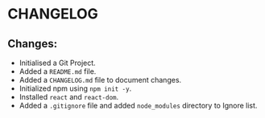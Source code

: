 # CHANGELOG

## Changes:

- Initialised a Git Project.
- Added a `README.md` file.
- Added a `CHANGELOG.md` file to document changes.
- Initialized npm using `npm init -y`.
- Installed `react` and `react-dom`.
- Added a `.gitignore` file and added `node_modules` directory to Ignore list.
